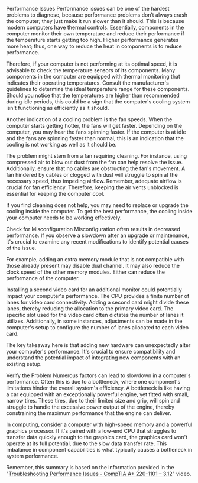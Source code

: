 Performance Issues
Performance issues can be one of the hardest problems to diagnose, because performance problems don’t always crash the computer; they just make it run slower than it should. This is because modern computers have thermal controls. Essentially, components in the computer monitor their own temperature and reduce their performance if the temperature starts getting too high. Higher performance generates more heat; thus, one way to reduce the heat in components is to reduce performance.

Therefore, if your computer is not performing at its optimal speed, it is advisable to check the temperature sensors of its components. Many components in the computer are equipped with thermal monitoring that indicates their operating temperatures. Consult the manufacturer's guidelines to determine the ideal temperature range for these components. Should you notice that the temperatures are higher than recommended during idle periods, this could be a sign that the computer's cooling system isn't functioning as efficiently as it should.

Another indication of a cooling problem is the fan speeds. When the computer starts getting hotter, the fans will get faster. Depending on the computer, you may hear the fans spinning faster. If the computer is at idle and the fans are spinning faster than normal, this is an indication that the cooling is not working as well as it should be.

The problem might stem from a fan requiring cleaning. For instance, using compressed air to blow out dust from the fan can help resolve the issue. Additionally, ensure that no cables are obstructing the fan's movement. A fan hindered by cables or clogged with dust will struggle to spin at the necessary speed, thus impeding airflow. Remember, adequate airflow is crucial for fan efficiency. Therefore, keeping the air vents unblocked is essential for keeping the computer cool.

If you find cleaning does not help, you may need to replace or upgrade the cooling inside the computer. To get the best performance, the cooling inside your computer needs to be working effectively.

Check for Misconfiguration
Misconfiguration often results in decreased performance. If you observe a slowdown after an upgrade or maintenance, it's crucial to examine any recent modifications to identify potential causes of the issue.

For example, adding an extra memory module that is not compatible with those already present may disable dual channel. It may also reduce the clock speed of the other memory modules. Either can reduce the performance of the computer.

Installing a second video card for an additional monitor could potentially impact your computer's performance. The CPU provides a finite number of lanes for video card connectivity. Adding a second card might divide these lanes, thereby reducing the allocation to the primary video card. The specific slot used for the video card often dictates the number of lanes it utilizes. Additionally, in some instances, adjustments can be made in the computer's setup to configure the number of lanes allocated to each video card.

The key takeaway here is that adding new hardware can unexpectedly alter your computer's performance. It's crucial to ensure compatibility and understand the potential impact of integrating new components with an existing setup.

Verify the Problem
Numerous factors can lead to slowdown in a computer's performance. Often this is due to a bottleneck, where one component's limitations hinder the overall system's efficiency. A bottleneck is like having a car equipped with an exceptionally powerful engine, yet fitted with small, narrow tires. These tires, due to their limited size and grip, will spin and struggle to handle the excessive power output of the engine, thereby constraining the maximum performance that the engine can deliver.

In computing, consider a computer with high-speed memory and a powerful graphics processor. If it's paired with a low-end CPU that struggles to transfer data quickly enough to the graphics card, the graphics card won't operate at its full potential, due to the slow data transfer rate. This imbalance in component capabilities is what typically causes a bottleneck in system performance.

Remember, this summary is based on the information provided in the "[Troubleshooting Performance Issues - CompTIA A+ 220-1101 – 3.12](https://www.youtube.com/watch?v=xs4s_IZvI8Y&list=PL1l78n6W8zyrFmq3X1ICQYk_unsavtbzi&index=37)" video.